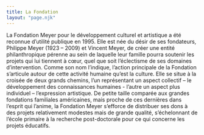 ```yaml
---
title: La Fondation
layout: "page.njk"
---
```

La Fondation Meyer pour le développement culturel et artistique a été reconnue d’utilité publique en 1995. Elle est née du désir de ses fondateurs, Philippe Meyer (1923 – 2009) et Vincent Meyer, de créer une entité philanthropique pérenne au sein de laquelle leur famille pourra soutenir les projets qui lui tiennent à cœur, quel que soit l’éclectisme de ses domaines d’intervention. Comme son nom l’indique, l’action principale de la Fondation s’articule autour de cette activité humaine qu’est la culture. Elle se situe à la croisée de deux grands chemins, l’un représentant un aspect collectif – le développement des connaissances humaines - l’autre un aspect plus individuel – l’expression artistique. De petite taille comparée aux grandes fondations familiales américaines, mais proche de ces dernières dans l’esprit qui l’anime, la Fondation Meyer s’efforce de distribuer ses dons à des projets relativement modestes mais de grande qualité, s’échelonnant de l’école primaire à la recherche post-doctorale pour ce qui concerne les projets éducatifs.

